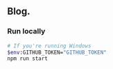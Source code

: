 ## Blog.

### Run locally

```bash
# If you're running Windows
$env:GITHUB_TOKEN="GITHUB_TOKEN"
npm run start
```
